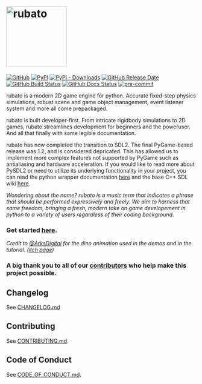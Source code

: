 # <img src="https://github.com/rubatopy/rubato/blob/main/docs/source/_static/full.png?raw=true" alt="rubato" width="160"/>

[![GitHub](https://img.shields.io/github/license/rubatopy/rubato?style=flat-square)](https://www.gnu.org/licenses/gpl-3.0.html)
[![PyPI](https://img.shields.io/pypi/v/rubato?style=flat-square)](https://pypi.org/project/rubato/)
[![PyPI - Downloads](https://img.shields.io/pypi/dm/rubato?style=flat-square)](https://pypi.org/project/rubato/)
[![GitHub Release Date](https://img.shields.io/github/release-date/rubatopy/rubato?style=flat-square)](https://github.com/rubatopy/rubato/releases)
[![GitHub Build Status](https://img.shields.io/github/workflow/status/rubatopy/rubato/Build?style=flat-square)](https://github.com/rubatopy/rubato/actions/workflows/build.yml)
[![GitHub Docs Status](https://img.shields.io/github/workflow/status/rubatopy/rubato/Docs?label=docs&style=flat-square)](https://rubatopy.github.io/)
[![pre-commit](https://img.shields.io/badge/pre--commit-enabled-brightgreen?logo=pre-commit&logoColor=white&style=flat-square)](https://github.com/pre-commit/pre-commit)


rubato is a modern 2D game engine for python. Accurate fixed-step physics simulations, robust scene and game object management, event listener system and more all come prepackaged.

rubato is built developer-first. From intricate rigidbody simulations to 2D games, rubato streamlines development for beginners and the poweruser. And all that finally with some legible documentation.

rubato has now completed the transition to SDL2. The final PyGame-based release was 1.2, and is considered depricated. This has allowed us to implement more complex features not supported by PyGame such as antialiasing and hardware acceleration. If you would like to read more about PySDL2 or need to utilize its underlying functionality in your project, you can read the python wrapper documentation [here](https://pysdl2.readthedocs.io/en/0.9.11/) and the base C++ SDL wiki [here](https://wiki.libsdl.org).

_Wondering about the name? rubato is a music term that indicates a phrase that should be performed expressively and freely. We aim to harness that same freedom, bringing a fresh, modern take on game developement in python to a variety of users regardless of their coding background._

### Get started [here](https://rubato.app/).

_Credit to [@ArksDigital](https://twitter.com/ArksDigital) for the dino animation used in the demos and in the tutorial. ([itch page](https://arks.itch.io/dino-characters))_

### A big thank you to all of our [contributors](https://github.com/rubatopy/rubato/blob/main/CONTRIBUTORS.md) who help make this project possible.

## Changelog

See [CHANGELOG.md](https://github.com/rubatopy/rubato/blob/main/CHANGELOG.md)

## Contributing

See [CONTRIBUTING.md](https://github.com/rubatopy/rubato/blob/main/CONTRIBUTING.md).

## Code of Conduct

See [CODE_OF_CONDUCT.md](https://github.com/rubatopy/rubato/blob/main/CODE_OF_CONDUCT.md).
